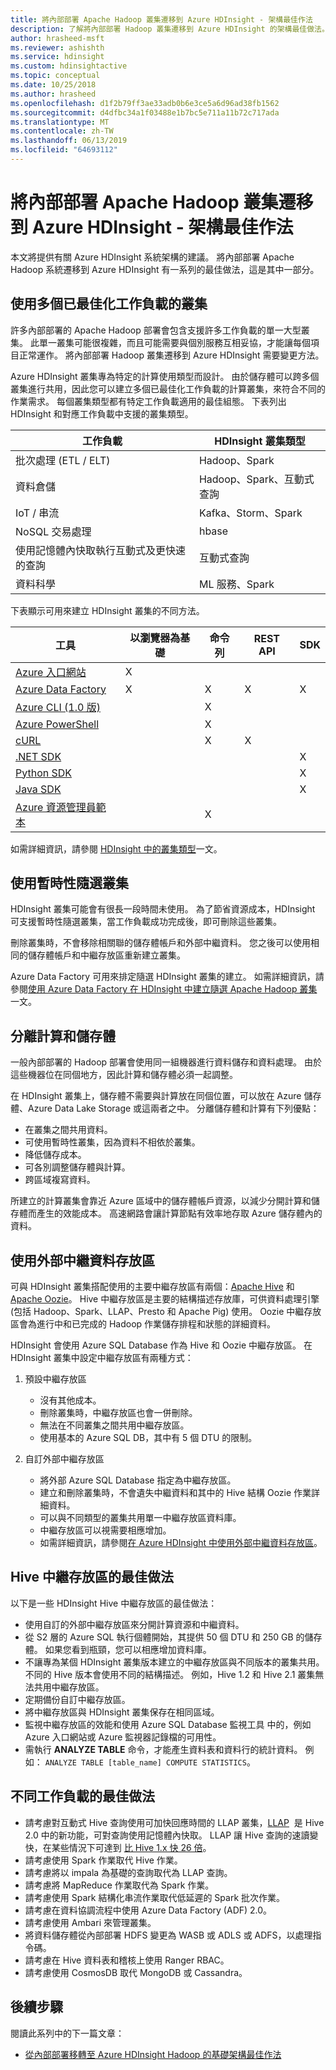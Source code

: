 ```yaml
---
title: 將內部部署 Apache Hadoop 叢集遷移到 Azure HDInsight - 架構最佳作法
description: 了解將內部部署 Hadoop 叢集遷移到 Azure HDInsight 的架構最佳做法。
author: hrasheed-msft
ms.reviewer: ashishth
ms.service: hdinsight
ms.custom: hdinsightactive
ms.topic: conceptual
ms.date: 10/25/2018
ms.author: hrasheed
ms.openlocfilehash: d1f2b79ff3ae33adb0b6e3ce5a6d96ad38fb1562
ms.sourcegitcommit: d4dfbc34a1f03488e1b7bc5e711a11b72c717ada
ms.translationtype: MT
ms.contentlocale: zh-TW
ms.lasthandoff: 06/13/2019
ms.locfileid: "64693112"
---
```

# <a name="migrate-on-premises-apache-hadoop-clusters-to-azure-hdinsight---architecture-best-practices"></a>將內部部署 Apache Hadoop 叢集遷移到 Azure HDInsight - 架構最佳作法

本文將提供有關 Azure HDInsight 系統架構的建議。 將內部部署 Apache Hadoop 系統遷移到 Azure HDInsight 有一系列的最佳做法，這是其中一部分。

## <a name="use-multiple-workload-optimized-clusters"></a>使用多個已最佳化工作負載的叢集

許多內部部署的 Apache Hadoop 部署會包含支援許多工作負載的單一大型叢集。 此單一叢集可能很複雜，而且可能需要與個別服務互相妥協，才能讓每個項目正常運作。 將內部部署 Hadoop 叢集遷移到 Azure HDInsight 需要變更方法。

Azure HDInsight 叢集專為特定的計算使用類型而設計。 由於儲存體可以跨多個叢集進行共用，因此您可以建立多個已最佳化工作負載的計算叢集，來符合不同的作業需求。 每個叢集類型都有特定工作負載適用的最佳組態。 下表列出 HDInsight 和對應工作負載中支援的叢集類型。

|**工作負載**|**HDInsight 叢集類型**|
|---|---|
|批次處理 (ETL / ELT)|Hadoop、Spark|
|資料倉儲|Hadoop、Spark、互動式查詢|
|IoT / 串流|Kafka、Storm、Spark|
|NoSQL 交易處理|hbase|
|使用記憶體內快取執行互動式及更快速的查詢|互動式查詢|
|資料科學|ML 服務、Spark|

下表顯示可用來建立 HDInsight 叢集的不同方法。

|**工具**|**以瀏覽器為基礎**|**命令列**|**REST API**|**SDK**|
|---|---|---|---|---|
|[Azure 入口網站](../hdinsight-hadoop-create-linux-clusters-portal.md)|X||||
|[Azure Data Factory](../hdinsight-hadoop-create-linux-clusters-adf.md)|X|X|X|X|
|[Azure CLI (1.0 版)](../hdinsight-hadoop-create-linux-clusters-azure-cli.md)||X|||
|[Azure PowerShell](../hdinsight-hadoop-create-linux-clusters-azure-powershell.md)||X|||
|[cURL](../hdinsight-hadoop-create-linux-clusters-curl-rest.md)||X|X||
|[.NET SDK](../hdinsight-hadoop-create-linux-clusters-dotnet-sdk.md)||||X|
|[Python SDK](https://docs.microsoft.com/python/api/overview/azure/hdinsight?view=azure-python)||||X|
|[Java SDK](https://docs.microsoft.com/java/api/overview/azure/hdinsight?view=azure-java-stable)||||X|
|[Azure 資源管理員範本](../hdinsight-hadoop-create-linux-clusters-arm-templates.md)||X|||

如需詳細資訊，請參閱 [HDInsight 中的叢集類型](../hadoop/apache-hadoop-introduction.md)一文。

## <a name="use-transient-on-demand-clusters"></a>使用暫時性隨選叢集

HDInsight 叢集可能會有很長一段時間未使用。 為了節省資源成本，HDInsight 可支援暫時性隨選叢集，當工作負載成功完成後，即可刪除這些叢集。

刪除叢集時，不會移除相關聯的儲存體帳戶和外部中繼資料。 您之後可以使用相同的儲存體帳戶和中繼存放區重新建立叢集。

Azure Data Factory 可用來排定隨選 HDInsight 叢集的建立。 如需詳細資訊，請參閱[使用 Azure Data Factory 在 HDInsight 中建立隨選 Apache Hadoop 叢集](../hdinsight-hadoop-create-linux-clusters-adf.md)一文。

## <a name="decouple-storage-from-compute"></a>分離計算和儲存體

一般內部部署的 Hadoop 部署會使用同一組機器進行資料儲存和資料處理。 由於這些機器位在同個地方，因此計算和儲存體必須一起調整。

在 HDInsight 叢集上，儲存體不需要與計算放在同個位置，可以放在 Azure 儲存體、Azure Data Lake Storage 或這兩者之中。 分離儲存體和計算有下列優點：

- 在叢集之間共用資料。
- 可使用暫時性叢集，因為資料不相依於叢集。
- 降低儲存成本。
- 可各別調整儲存體與計算。
- 跨區域複寫資料。

所建立的計算叢集會靠近 Azure 區域中的儲存體帳戶資源，以減少分開計算和儲存體而產生的效能成本。 高速網路會讓計算節點有效率地存取 Azure 儲存體內的資料。

## <a name="use-external-metadata-stores"></a>使用外部中繼資料存放區


可與 HDInsight 叢集搭配使用的主要中繼存放區有兩個：[Apache Hive](https://hive.apache.org/) 和 [Apache Oozie](https://oozie.apache.org/)。 Hive 中繼存放區是主要的結構描述存放庫，可供資料處理引擎 (包括 Hadoop、Spark、LLAP、Presto 和 Apache Pig) 使用。 Oozie 中繼存放區會為進行中和已完成的 Hadoop 作業儲存排程和狀態的詳細資料。


HDInsight 會使用 Azure SQL Database 作為 Hive 和 Oozie 中繼存放區。 在 HDInsight 叢集中設定中繼存放區有兩種方式：

1. 預設中繼存放區

    - 沒有其他成本。
    - 刪除叢集時，中繼存放區也會一併刪除。
    - 無法在不同叢集之間共用中繼存放區。
    - 使用基本的 Azure SQL DB，其中有 5 個 DTU 的限制。

1. 自訂外部中繼存放區

    - 將外部 Azure SQL Database 指定為中繼存放區。
    - 建立和刪除叢集時，不會遺失中繼資料和其中的 Hive 結構 Oozie 作業詳細資料。
    - 可以與不同類型的叢集共用單一中繼存放區資料庫。
    - 中繼存放區可以視需要相應增加。
    - 如需詳細資訊，請參閱[在 Azure HDInsight 中使用外部中繼資料存放區](../hdinsight-use-external-metadata-stores.md)。

## <a name="best-practices-for-hive-metastore"></a>Hive 中繼存放區的最佳做法

以下是一些 HDInsight Hive 中繼存放區的最佳做法：

- 使用自訂的外部中繼存放區來分開計算資源和中繼資料。
- 從 S2 層的 Azure SQL 執行個體開始，其提供 50 個 DTU 和 250 GB 的儲存體。 如果您看到瓶頸，您可以相應增加資料庫。
- 不讓專為某個 HDInsight 叢集版本建立的中繼存放區與不同版本的叢集共用。 不同的 Hive 版本會使用不同的結構描述。 例如，Hive 1.2 和 Hive 2.1 叢集無法共用中繼存放區。
- 定期備份自訂中繼存放區。
- 將中繼存放區與 HDInsight 叢集保存在相同區域。
- 監視中繼存放區的效能和使用 Azure SQL Database 監視工具 中的，例如 Azure 入口網站或 Azure 監視器記錄檔的可用性。
- 需執行 **ANALYZE TABLE** 命令，才能產生資料表和資料行的統計資料。 例如： `ANALYZE TABLE [table_name] COMPUTE STATISTICS`。

## <a name="best-practices-for-different-workloads"></a>不同工作負載的最佳做法

- 請考慮對互動式 Hive 查詢使用可加快回應時間的 LLAP 叢集，[LLAP](https://cwiki.apache.org/confluence/display/Hive/LLAP)  是 Hive 2.0 中的新功能，可對查詢使用記憶體內快取。 LLAP 讓 Hive 查詢的速讀變快，在某些情況下可達到 [比 Hive 1.x 快 26 倍](https://hortonworks.com/blog/announcing-apache-hive-2-1-25x-faster-queries-much/)。
- 請考慮使用 Spark 作業取代 Hive 作業。
- 請考慮將以 impala 為基礎的查詢取代為 LLAP 查詢。
- 請考慮將 MapReduce 作業取代為 Spark 作業。
- 請考慮使用 Spark 結構化串流作業取代低延遲的 Spark 批次作業。
- 請考慮在資料協調流程中使用 Azure Data Factory (ADF) 2.0。
- 請考慮使用 Ambari 來管理叢集。
- 將資料儲存體從內部部署 HDFS 變更為 WASB 或 ADLS 或 ADFS，以處理指令碼。
- 請考慮在 Hive 資料表和稽核上使用 Ranger RBAC。
- 請考慮使用 CosmosDB 取代 MongoDB 或 Cassandra。

## <a name="next-steps"></a>後續步驟

閱讀此系列中的下一篇文章：

- [從內部部署移轉至 Azure HDInsight Hadoop 的基礎架構最佳作法](apache-hadoop-on-premises-migration-best-practices-infrastructure.md)
